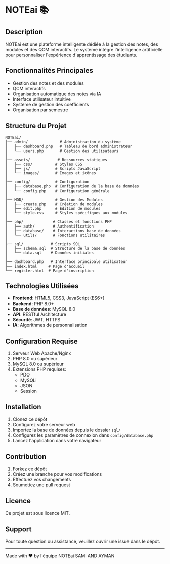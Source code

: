 # NOTEai 📚

## Description
NOTEai est une plateforme intelligente dédiée à la gestion des notes, des modules et des QCM interactifs. Le système intègre l'intelligence artificielle pour personnaliser l'expérience d'apprentissage des étudiants.

## Fonctionnalités Principales
- Gestion des notes et des modules
- QCM interactifs
- Organisation automatique des notes via IA
- Interface utilisateur intuitive
- Système de gestion des coefficients
- Organisation par semestre

## Structure du Projet
```
NOTEai/
├── admin/              # Administration du système
│   ├── dashboard.php   # Tableau de bord administrateur
│   └── users.php       # Gestion des utilisateurs
│
├── assets/            # Ressources statiques
│   ├── css/          # Styles CSS
│   ├── js/           # Scripts JavaScript
│   └── images/       # Images et icônes
│
├── config/           # Configuration
│   ├── database.php  # Configuration de la base de données
│   └── config.php    # Configuration générale
│
├── MOD/              # Gestion des Modules
│   ├── create.php    # Création de modules
│   ├── edit.php      # Édition de modules
│   └── style.css     # Styles spécifiques aux modules
│
├── php/             # Classes et fonctions PHP
│   ├── auth/        # Authentification
│   ├── database/    # Interactions base de données
│   └── utils/       # Fonctions utilitaires
│
├── sql/            # Scripts SQL
│   ├── schema.sql  # Structure de la base de données
│   └── data.sql    # Données initiales
│
├── dashboard.php   # Interface principale utilisateur
├── index.html     # Page d'accueil
└── register.html  # Page d'inscription
```

## Technologies Utilisées
- **Frontend**: HTML5, CSS3, JavaScript (ES6+)
- **Backend**: PHP 8.0+
- **Base de données**: MySQL 8.0
- **API**: RESTful Architecture
- **Sécurité**: JWT, HTTPS
- **IA**: Algorithmes de personnalisation

## Configuration Requise
1. Serveur Web Apache/Nginx
2. PHP 8.0 ou supérieur
3. MySQL 8.0 ou supérieur
4. Extensions PHP requises:
   - PDO
   - MySQLi
   - JSON
   - Session

## Installation
1. Clonez ce dépôt
2. Configurez votre serveur web
3. Importez la base de données depuis le dossier `sql/`
4. Configurez les paramètres de connexion dans `config/database.php`
5. Lancez l'application dans votre navigateur

## Contribution
1. Forkez ce dépôt
2. Créez une branche pour vos modifications
3. Effectuez vos changements
4. Soumettez une pull request

## Licence
Ce projet est sous licence MIT.

## Support
Pour toute question ou assistance, veuillez ouvrir une issue dans le dépôt.

---
Made with ❤️ by l'équipe NOTEai SAMI AND AYMAN 
